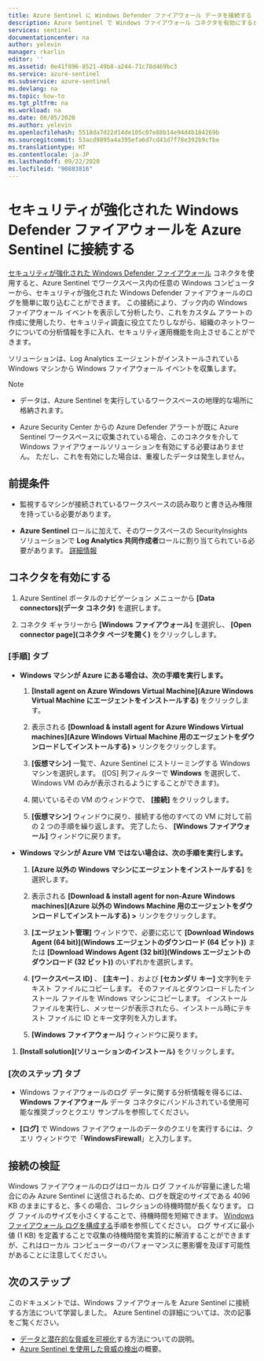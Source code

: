 ```yaml
---
title: Azure Sentinel に Windows Defender ファイアウォール データを接続する | Microsoft Docs
description: Azure Sentinel で Windows ファイアウォール コネクタを有効にすると、Log Analytics エージェントがインストールされている Windows マシンからファイアウォール イベントを簡単にストリーミングできます。
services: sentinel
documentationcenter: na
author: yelevin
manager: rkarlin
editor: ''
ms.assetid: 0e41f896-8521-49b8-a244-71c78d469bc3
ms.service: azure-sentinel
ms.subservice: azure-sentinel
ms.devlang: na
ms.topic: how-to
ms.tgt_pltfrm: na
ms.workload: na
ms.date: 08/05/2020
ms.author: yelevin
ms.openlocfilehash: 5518da7d22d14de105c07e88b14e94d4b184269b
ms.sourcegitcommit: 53acd9895a4a395efa6d7cd41d7f78e392b9cfbe
ms.translationtype: HT
ms.contentlocale: ja-JP
ms.lasthandoff: 09/22/2020
ms.locfileid: "90883816"
---
```

# <a name="connect-windows-defender-firewall-with-advanced-security-to-azure-sentinel"></a>セキュリティが強化された Windows Defender ファイアウォールを Azure Sentinel に接続する

[セキュリティが強化された Windows Defender ファイアウォール](https://docs.microsoft.com/windows/security/threat-protection/windows-firewall/windows-firewall-with-advanced-security) コネクタを使用すると、Azure Sentinel でワークスペース内の任意の Windows コンピューターから、セキュリティが強化された Windows Defender ファイアウォールのログを簡単に取り込むことができます。 この接続により、ブック内の Windows ファイアウォール イベントを表示して分析したり、これをカスタム アラートの作成に使用したり、セキュリティ調査に役立てたりしながら、組織のネットワークについての分析情報を手に入れ、セキュリティ運用機能を向上させることができます。 

ソリューションは、Log Analytics エージェントがインストールされている Windows マシンから Windows ファイアウォール イベントを収集します。 

> [!NOTE]
> - データは、Azure Sentinel を実行しているワークスペースの地理的な場所に格納されます。
>
> - Azure Security Center からの Azure Defender アラートが既に Azure Sentinel ワークスペースに収集されている場合、このコネクタを介して Windows ファイアウォールソリューションを有効にする必要はありません。 ただし、これを有効にした場合は、重複したデータは発生しません。 

## <a name="prerequisites"></a>前提条件

- 監視するマシンが接続されているワークスペースの読み取りと書き込み権限を持っている必要があります。

- **Azure Sentinel** ロールに加えて、そのワークスペースの SecurityInsights ソリューションで **Log Analytics 共同作成者**ロールに割り当てられている必要があります。 [詳細情報](../role-based-access-control/built-in-roles.md#log-analytics-contributor)

## <a name="enable-the-connector"></a>コネクタを有効にする 

1. Azure Sentinel ポータルのナビゲーション メニューから **[Data connectors]\(データ コネクタ\)** を選択します。

1. コネクタ ギャラリーから **[Windows ファイアウォール]** を選択し、 **[Open connector page]\(コネクタ ページを開く\)** をクリックしします。

### <a name="instructions-tab"></a>[手順] タブ

- **Windows マシンが Azure にある場合は、次の手順を実行します。**

    1. **[Install agent on Azure Windows Virtual Machine]\(Azure Windows Virtual Machine にエージェントをインストールする\)** をクリックします。

    1. 表示される **[Download & install agent for Azure Windows Virtual machines]\(Azure Windows Virtual Machine 用のエージェントをダウンロードしてインストールする\) >** リンクをクリックします。

    1. **[仮想マシン]** 一覧で、Azure Sentinel にストリーミングする Windows マシンを選択します。 ([OS] 列フィルターで **Windows** を選択して、Windows VM のみが表示されるようにすることができます)。

    1. 開いているその VM のウィンドウで、 **[接続]** をクリックします。

    1. **[仮想マシン]** ウィンドウに戻り、接続する他のすべての VM に対して前の 2 つの手順を繰り返します。 完了したら、 **[Windows ファイアウォール]** ウィンドウに戻ります。

- **Windows マシンが Azure VM ではない場合は、次の手順を実行します。**

    1. **[Azure 以外の Windows マシンにエージェントをインストールする]** を選択します。

    1. 表示される **[Download & install agent for non-Azure Windows machines]\(Azure 以外の Windows Machine 用のエージェントをダウンロードしてインストールする\) >** リンクをクリックします。

    1. **[エージェント管理]** ウィンドウで、必要に応じて **[Download Windows Agent (64 bit)]\(Windows エージェントのダウンロード (64 ビット)\)** または **[Download Windows Agent (32 bit)]\(Windows エージェントのダウンロード (32 ビット)\)** のいずれかを選択します。

    1. **[ワークスペース ID]** 、 **[主キー]** 、および **[セカンダリ キー]** 文字列をテキスト ファイルにコピーします。 そのファイルとダウンロードしたインストール ファイルを Windows マシンにコピーします。 インストール ファイルを実行し、メッセージが表示されたら、インストール時にテキスト ファイルに ID とキー文字列を入力します。

    1. **[Windows ファイアウォール]** ウィンドウに戻ります。

1. **[Install solution]\(ソリューションのインストール\)** をクリックします。

### <a name="next-steps-tab"></a>[次のステップ] タブ

- Windows ファイアウォールのログ データに関する分析情報を得るには、**Windows ファイアウォール** データ コネクタにバンドルされている使用可能な推奨ブックとクエリ サンプルを参照してください。

- **[ログ]** で Windows ファイアウォールのデータのクエリを実行するには、クエリ ウィンドウで「**WindowsFirewall**」と入力します。

## <a name="validate-connectivity"></a>接続の検証
 
Windows ファイアウォールのログはローカル ログ ファイルが容量に達した場合にのみ Azure Sentinel に送信されるため、ログを既定のサイズである 4096 KB のままにすると、多くの場合、コレクションの待機時間が長くなります。 ログ ファイルのサイズを小さくすることで、待機時間を短縮できます。 [Windows ファイアウォール ログを構成する](https://docs.microsoft.com/windows/security/threat-protection/windows-firewall/configure-the-windows-firewall-log)手順を参照してください。 ログ サイズに最小値 (1 KB) を定義することで収集の待機時間を実質的に解消することができますが、これはローカル コンピューターのパフォーマンスに悪影響を及ぼす可能性があることに注意してください。 

## <a name="next-steps"></a>次のステップ
このドキュメントでは、Windows ファイアウォールを Azure Sentinel に接続する方法について学習しました。 Azure Sentinel の詳細については、次の記事をご覧ください。
- [データと潜在的な脅威を可視化](quickstart-get-visibility.md)する方法についての説明。
- [Azure Sentinel を使用した脅威の検出](tutorial-detect-threats-built-in.md)の概要。

